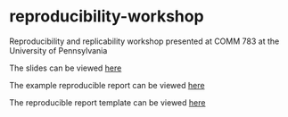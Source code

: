 # reproducibility-workshop
Reproducibility and replicability workshop presented at COMM 783 at the University of Pennsylvania 

The slides can be viewed [here](https://dcosme.github.io/reproducibility-workshop/presentation)

The example reproducible report can be viewed [here](https://dcosme.github.io/reproducibility-workshop/report_example)

The reproducible report template can be viewed [here](https://dcosme.github.io/reproducibility-workshop/report_template)

